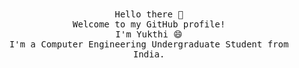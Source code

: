<p align="center">
  <br>
   <br>
       <samp>Hello there 👋<br>Welcome to my GitHub profile!<br>I'm Yukthi 😄<br>
         I'm a Computer Engineering Undergraduate Student from India.<br></samp>
 </p>     
